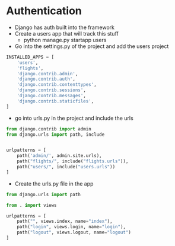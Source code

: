 # Authentication

- Django has auth built into the framework
- Create a users app that will track this stuff
  - python manage.py startapp users
- Go into the settings.py of the project and add the users project
```py
INSTALLED_APPS = [
    'users',
    'flights',
    'django.contrib.admin',
    'django.contrib.auth',
    'django.contrib.contenttypes',
    'django.contrib.sessions',
    'django.contrib.messages',
    'django.contrib.staticfiles',
]
```
- go into urls.py in the project and include the urls
```py
from django.contrib import admin
from django.urls import path, include


urlpatterns = [
    path('admin/', admin.site.urls),
    path("flights/", include("flights.urls")),
    path("users/", include("users.urls"))
]
```

- Create the urls.py file in the app
```py
from django.urls import path

from . import views

urlpatterns = [
    path("", views.index, name="index"),
    path("login", views.login, name="login"),
    path("logout", views.logout, name="logout")
]
```





